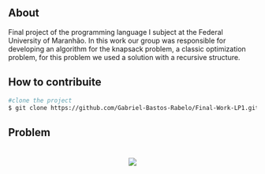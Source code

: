 ## About

Final project of the programming language I subject at the Federal University of Maranhão. In this work our group was responsible for developing an algorithm for the knapsack problem, a classic optimization problem, for this problem we used a solution with a recursive structure.

## How to contribuite
```bash
#clone the project
$ git clone https://github.com/Gabriel-Bastos-Rabelo/Final-Work-LP1.git
```


## Problem
<h1 align="center"><img src="https://i.postimg.cc/tCWRSjc6/Captura-de-tela-de-2023-06-21-09-50-18.png"/></h1>